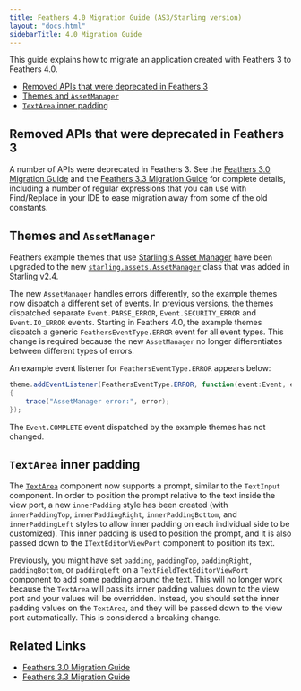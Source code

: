 ```yaml
---
title: Feathers 4.0 Migration Guide (AS3/Starling version)
layout: "docs.html"
sidebarTitle: 4.0 Migration Guide
---
```


This guide explains how to migrate an application created with Feathers 3 to Feathers 4.0.

- [Removed APIs that were deprecated in Feathers 3](#removed-apis-that-were-deprecated-in-feathers-3)
- [Themes and `AssetManager`](#themes-and-assetmanager)
- [`TextArea` inner padding](#textarea-inner-padding)

## Removed APIs that were deprecated in Feathers 3

A number of APIs were deprecated in Feathers 3. See the [Feathers 3.0 Migration Guide](./migration-guide-3.0.md) and the [Feathers 3.3 Migration Guide](./migration-guide-3.3.md) for complete details, including a number of regular expressions that you can use with Find/Replace in your IDE to ease migration away from some of the old constants.

## Themes and `AssetManager`

Feathers example themes that use [Starling's Asset Manager](https://manual.starling-framework.org/en/#_asset_management) have been upgraded to the new [`starling.assets.AssetManager`](https://doc.starling-framework.org/current/starling/assets/AssetManager.html) class that was added in Starling v2.4.

The new `AssetManager` handles errors differently, so the example themes now dispatch a different set of events. In previous versions, the themes dispatched separate `Event.PARSE_ERROR`, `Event.SECURITY_ERROR` and `Event.IO_ERROR` events. Starting in Feathers 4.0, the example themes dispatch a generic `FeathersEventType.ERROR` event for all event types. This change is required because the new `AssetManager` no longer differentiates between different types of errors.

An example event listener for `FeathersEventType.ERROR` appears below:

```actionscript
theme.addEventListener(FeathersEventType.ERROR, function(event:Event, error:String):void
{
	trace("AssetManager error:", error);
});
```

The `Event.COMPLETE` event dispatched by the example themes has not changed.

## `TextArea` inner padding

The [`TextArea`](./text-area.md) component now supports a prompt, similar to the `TextInput` component. In order to position the prompt relative to the text inside the view port, a new `innerPadding` style has been created (with `innerPaddingTop`, `innerPaddingRight`, `innerPaddingBottom`, and `innerPaddingLeft` styles to allow inner padding on each individual side to be customized). This inner padding is used to position the prompt, and it is also passed down to the `ITextEditorViewPort` component to position its text.

Previously, you might have set `padding`, `paddingTop`, `paddingRight`, `paddingBottom`, or `paddingLeft` on a `TextFieldTextEditorViewPort` component to add some padding around the text. This will no longer work because the `TextArea` will pass its inner padding values down to the view port and your values will be overridden. Instead, you should set the inner padding values on the `TextArea`, and they will be passed down to the view port automatically. This is considered a breaking change.

## Related Links

- [Feathers 3.0 Migration Guide](./migration-guide-3.0.md)
- [Feathers 3.3 Migration Guide](./migration-guide-3.3.md)
